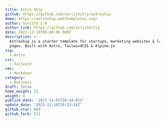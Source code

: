 ```yaml
---
title: Astro Ship
github: https://github.com/surjithctly/astroship
demo: https://astroship.web3templates.com/
author: Surjith S M
author_link: https://github.com/surjithctly
date: 2022-12-18T00:00:00.000Z
description: >-
  Astroship is a starter template for startups, marketing websites & landing
  pages. Built with Astro, TailwindCSS & Alpine.js
ssg:
  - Astro
css:
  - Tailwind
cms:
  - Markdown
category:
  - Business
draft: false
home_weight: 22
weight: 4
publish_date: '2022-11-01T10:14:05Z'
update_date: '2023-12-16T10:13:14Z'
github_star: 969
github_fork: 213
---
```

